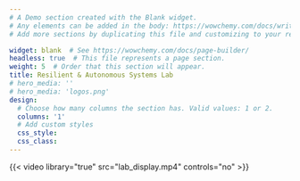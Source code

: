 ```yaml
---
# A Demo section created with the Blank widget.
# Any elements can be added in the body: https://wowchemy.com/docs/writing-markdown-latex/
# Add more sections by duplicating this file and customizing to your requirements.

widget: blank  # See https://wowchemy.com/docs/page-builder/
headless: true  # This file represents a page section.
weight: 5  # Order that this section will appear.
title: Resilient & Autonomous Systems Lab
# hero_media: ''
# hero_media: 'logos.png'
design:    
  # Choose how many columns the section has. Valid values: 1 or 2.
  columns: '1'
  # Add custom styles
  css_style:
  css_class:
---
```

{{< video library="true" src="lab_display.mp4" controls="no" >}}
